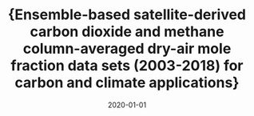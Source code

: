 ---
title: "{Ensemble-based satellite-derived carbon dioxide and methane column-averaged dry-air mole fraction data sets (2003-2018) for carbon and climate applications}"
collection: publications
permalink: /publication/2020-01-01-Reuter2020
date: 2020-01-01
venue: 'Atmospheric Measurement Techniques'
paperurl: 'https://doi.org/10.5194/amt-13-789-2020'
citation: 'Reuter et al., <b>{Ensemble-based satellite-derived carbon dioxide and methane column-averaged dry-air mole fraction data sets (2003-2018) for carbon and climate applications}</b>, Atmospheric Measurement Techniques, 2020-01-01, 10.5194/amt-13-789-2020'
---